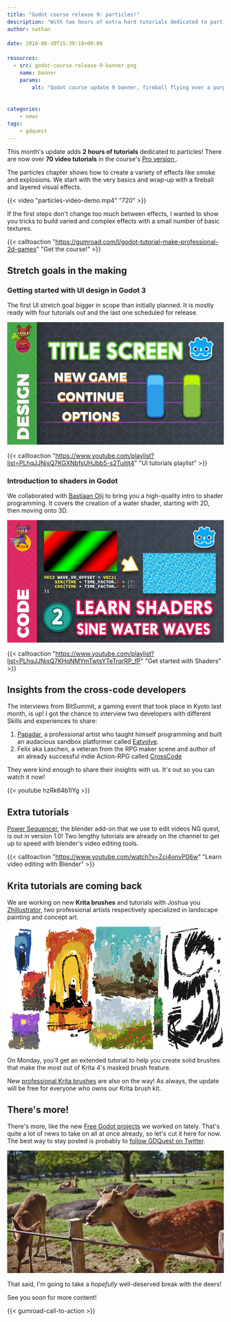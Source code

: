 ```yaml
---
title: "Godot course release 9: particles!"
description: "With two hours of extra hard tutorials dedicated to particles, this month's update will show you how to create appealing visual effects from scratch."
author: nathan

date: 2018-06-30T15:39:19+09:00

resources:
  - src: godot-course-release-9-banner.png
    name: banner
    params:
        alt: "Godot course update 9 banner, fireball flying over a purple abstract background"


categories:
    - news
tags:
    - gdquest
---
```


This month's update adds **2 hours of tutorials** dedicated to particles! There are now over **70 video tutorials** in the course's [ Pro version ](https://gumroad.com/l/godot-tutorial-make-professional-2d-games).

The particles chapter shows how to create a variety of effects like smoke and explosions. We start with the very basics and wrap-up with a fireball and layered visual effects.

{{< video "particles-video-demo.mp4" "720" >}}

If the first steps don't change too much between effects, I wanted to show you tricks to build varied and complex effects with a small number of basic textures.

{{< calltoaction "https://gumroad.com/l/godot-tutorial-make-professional-2d-games" "Get the course!" >}}

## Stretch goals in the making

### Getting started with UI design in Godot 3

The first UI stretch goal bigger in scope than initially planned. It is mostly ready with four tutorials out and the last one scheduled for release.

![Title screen tutorial thumbnail](2018-06-13-title-screen-step-tutorial-fs8-medium.jpg)

{{< calltoaction "https://www.youtube.com/playlist?list=PLhqJJNjsQ7KGXNbfsUHJbb5-s2Tujtjt4" "UI tutorials playlist" >}}

### Introduction to shaders in Godot

We collaborated with [Bastiaan Olij](https://www.youtube.com/channel/UCrbLJYzJjDf2p-vJC011lYw) to bring you a high-quality intro to shader programming. It covers the creation of a water shader, starting with 2D, then moving onto 3D.

![Shaders tutorial thumbnail](2018-06-20-intro-to-shaders-2-medium.jpg)

{{< calltoaction "https://www.youtube.com/playlist?list=PLhqJJNjsQ7KHqNMYmTwtsYTeTrqrRP_fP" "Get started with Shaders" >}}

## Insights from the cross-code developers

The interviews from BitSummit, a gaming event that took place in Kyoto last month, is up! I got the chance to interview two developers with different Skills and experiences to share:

1. [Papadar](https://twitter.com/papadar_), a professional artist who taught himself programming and built an audacious sandbox platformer called [Eatvolve](https://papadar.itch.io/eatvolve).
1. Felix aka Laschen, a veteran from the RPG maker scene and author of an already successful indie Action-RPG called [CrossCode](http://www.radicalfishgames.com/)

They were kind enough to share their insights with us. It's out so you can watch it now!

{{< youtube hzRk64b1lYg >}}

## Extra tutorials

[Power Sequencer](/blender/power-sequencer/), the blender add-on that we use to edit videos NG quest, is out in version 1.0! Two lengthy tutorials are already on the channel to get up to speed with blender's video editing tools.

{{< calltoaction "https://www.youtube.com/watch?v=Zcj4onvP06w" "Learn video editing with Blender" >}}

## Krita tutorials are coming back

We are working on new **Krita brushes** and tutorials with Joshua you [Zhillustrator](https://twitter.com/zhille), two professional artists respectively specialized in landscape painting and concept art.

![Painterly sketches by Zhillustrator](paint-block-messy-fs8.png)

On Monday, you'll get an extended tutorial to help you create solid brushes that make the most out of Krita 4's masked brush feature.

New [professional Krita brushes](https://gumroad.com/l/krita-brushes-for-game-artists) are also on the way! As always, the update will be free for everyone who owns our Krita brush kit.

## There's more!

There's more, like the new [Free Godot projects](https://github.com/GDQuest/Godot-engine-tutorial-demos) we worked on lately. That's quite a lot of news to take on all at once already, so let's cut it here for now. The best way to stay posted is probably to [follow GDQuest on Twitter](https://twitter.com/NathanGDQuest).

![Deer sticking its tongue out in Nara Park](deers-in-the-park.jpg)

That said, I'm going to take a *hopefully* well-deserved break with the deers!

See you soon for more content!

{{< gumroad-call-to-action >}}
